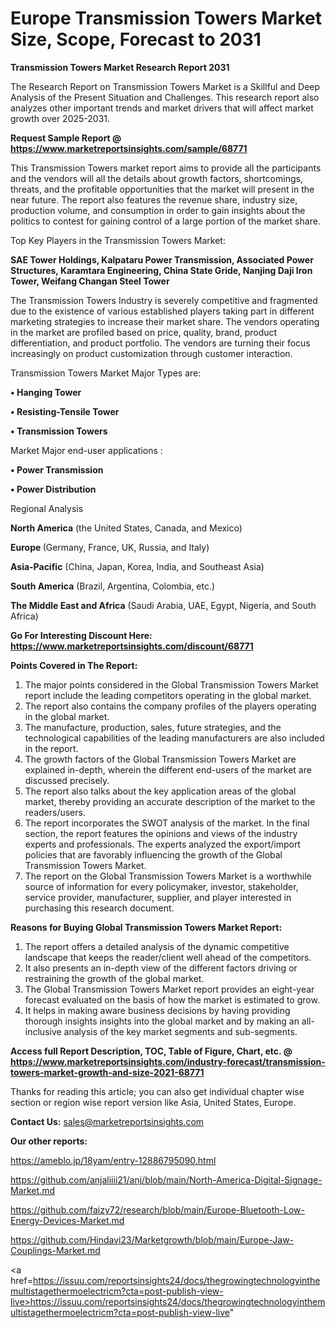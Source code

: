 # Europe Transmission Towers Market Size, Scope, Forecast to 2031

<strong>Transmission Towers Market Research Report 2031</strong>

The Research Report on Transmission Towers Market is a Skillful and Deep Analysis of the Present Situation and Challenges. This research report also analyzes other important trends and market drivers that will affect market growth over 2025-2031.

<strong>Request Sample Report @ <a href=https://www.marketreportsinsights.com/sample/68771>https://www.marketreportsinsights.com/sample/68771</a></strong>

This Transmission Towers market report aims to provide all the participants and the vendors will all the details about growth factors, shortcomings, threats, and the profitable opportunities that the market will present in the near future. The report also features the revenue share, industry size, production volume, and consumption in order to gain insights about the politics to contest for gaining control of a large portion of the market share.

Top Key Players in the Transmission Towers Market:

<strong>SAE Tower Holdings, Kalpataru Power Transmission, Associated Power Structures, Karamtara Engineering, China State Gride, Nanjing Daji Iron Tower, Weifang Changan Steel Tower</strong>

The Transmission Towers Industry is severely competitive and fragmented due to the existence of various established players taking part in different marketing strategies to increase their market share. The vendors operating in the market are profiled based on price, quality, brand, product differentiation, and product portfolio. The vendors are turning their focus increasingly on product customization through customer interaction.

Transmission Towers Market Major Types are:

<strong>• Hanging Tower

• Resisting-Tensile Tower

• Transmission Towers</strong>

Market Major end-user applications :

<strong>• Power Transmission

• Power Distribution</strong>

Regional Analysis

</u><strong><b>North America</b></strong> (the United States, Canada, and Mexico)

<strong><b>Europe </b></strong>(Germany, France, UK, Russia, and Italy)

<strong><b>Asia-Pacific</b></strong> (China, Japan, Korea, India, and Southeast Asia)

<strong><b>South America</b></strong> (Brazil, Argentina, Colombia, etc.)

<strong><b>The Middle East and Africa</b></strong> (Saudi Arabia, UAE, Egypt, Nigeria, and South Africa)

<strong>Go For Interesting Discount Here: <a href=https://www.marketreportsinsights.com/discount/68771>https://www.marketreportsinsights.com/discount/68771</a></strong>

<strong>Points Covered in The Report:</strong>
<ol>
  <li>The major points considered in the Global Transmission Towers Market report include the leading competitors operating in the global market.</li>
  <li>The report also contains the company profiles of the players operating in the global market.</li>
  <li>The manufacture, production, sales, future strategies, and the technological capabilities of the leading manufacturers are also included in the report.</li>
  <li>The growth factors of the Global Transmission Towers Market are explained in-depth, wherein the different end-users of the market are discussed precisely.</li>
  <li>The report also talks about the key application areas of the global market, thereby providing an accurate description of the market to the readers/users.</li>
  <li>The report incorporates the SWOT analysis of the market. In the final section, the report features the opinions and views of the industry experts and professionals. The experts analyzed the export/import policies that are favorably influencing the growth of the Global Transmission Towers Market.</li>
  <li>The report on the Global Transmission Towers Market is a worthwhile source of information for every policymaker, investor, stakeholder, service provider, manufacturer, supplier, and player interested in purchasing this research document.</li>
</ol>
<strong>Reasons for Buying Global Transmission Towers Market Report:</strong>

<ol>
  <li>The report offers a detailed analysis of the dynamic competitive landscape that keeps the reader/client well ahead of the competitors.</li>
  <li>It also presents an in-depth view of the different factors driving or restraining the growth of the global market.</li>
  <li>The Global Transmission Towers Market report provides an eight-year forecast evaluated on the basis of how the market is estimated to grow.</li>
  <li>It helps in making aware business decisions by having providing thorough insights insights into the global market and by making an all-inclusive analysis of the key market segments and sub-segments.</li>
</ol>
<strong>Access full Report Description, TOC, Table of Figure, Chart, etc. @ <a href=https://www.marketreportsinsights.com/industry-forecast/transmission-towers-market-growth-and-size-2021-68771>https://www.marketreportsinsights.com/industry-forecast/transmission-towers-market-growth-and-size-2021-68771</a></strong>


Thanks for reading this article; you can also get individual chapter wise section or region wise report version like Asia, United States, Europe.

<strong>Contact Us:</strong>
sales@marketreportsinsights.com

<strong>Our other reports:</strong>

<a href=https://ameblo.jp/18yam/entry-12886795090.html>https://ameblo.jp/18yam/entry-12886795090.html</a>

<a href=https://github.com/anjaliiii21/anj/blob/main/North-America-Digital-Signage-Market.md>https://github.com/anjaliiii21/anj/blob/main/North-America-Digital-Signage-Market.md</a>

<a href=https://github.com/faizy72/research/blob/main/Europe-Bluetooth-Low-Energy-Devices-Market.md>https://github.com/faizy72/research/blob/main/Europe-Bluetooth-Low-Energy-Devices-Market.md</a>

<a href=https://github.com/Hindavi23/Marketgrowth/blob/main/Europe-Jaw-Couplings-Market.md>https://github.com/Hindavi23/Marketgrowth/blob/main/Europe-Jaw-Couplings-Market.md</a>

<a href=https://issuu.com/reportsinsights24/docs/thegrowingtechnologyinthemultistagethermoelectricm?cta=post-publish-view-live>https://issuu.com/reportsinsights24/docs/thegrowingtechnologyinthemultistagethermoelectricm?cta=post-publish-view-live</a>"
